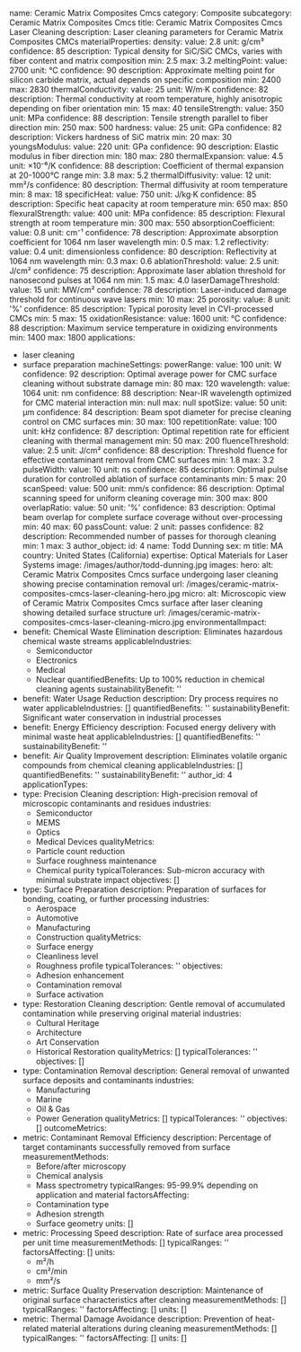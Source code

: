 name: Ceramic Matrix Composites Cmcs
category: Composite
subcategory: Ceramic Matrix Composites Cmcs
title: Ceramic Matrix Composites Cmcs Laser Cleaning
description: Laser cleaning parameters for Ceramic Matrix Composites CMCs
materialProperties:
  density:
    value: 2.8
    unit: g/cm³
    confidence: 85
    description: Typical density for SiC/SiC CMCs, varies with fiber content and matrix
      composition
    min: 2.5
    max: 3.2
  meltingPoint:
    value: 2700
    unit: °C
    confidence: 90
    description: Approximate melting point for silicon carbide matrix, actual depends
      on specific composition
    min: 2400
    max: 2830
  thermalConductivity:
    value: 25
    unit: W/m·K
    confidence: 82
    description: Thermal conductivity at room temperature, highly anisotropic depending
      on fiber orientation
    min: 15
    max: 40
  tensileStrength:
    value: 350
    unit: MPa
    confidence: 88
    description: Tensile strength parallel to fiber direction
    min: 250
    max: 500
  hardness:
    value: 25
    unit: GPa
    confidence: 82
    description: Vickers hardness of SiC matrix
    min: 20
    max: 30
  youngsModulus:
    value: 220
    unit: GPa
    confidence: 90
    description: Elastic modulus in fiber direction
    min: 180
    max: 280
  thermalExpansion:
    value: 4.5
    unit: ×10⁻⁶/K
    confidence: 88
    description: Coefficient of thermal expansion at 20-1000°C range
    min: 3.8
    max: 5.2
  thermalDiffusivity:
    value: 12
    unit: mm²/s
    confidence: 80
    description: Thermal diffusivity at room temperature
    min: 8
    max: 18
  specificHeat:
    value: 750
    unit: J/kg·K
    confidence: 85
    description: Specific heat capacity at room temperature
    min: 650
    max: 850
  flexuralStrength:
    value: 400
    unit: MPa
    confidence: 85
    description: Flexural strength at room temperature
    min: 300
    max: 550
  absorptionCoefficient:
    value: 0.8
    unit: cm⁻¹
    confidence: 78
    description: Approximate absorption coefficient for 1064 nm laser wavelength
    min: 0.5
    max: 1.2
  reflectivity:
    value: 0.4
    unit: dimensionless
    confidence: 80
    description: Reflectivity at 1064 nm wavelength
    min: 0.3
    max: 0.6
  ablationThreshold:
    value: 2.5
    unit: J/cm²
    confidence: 75
    description: Approximate laser ablation threshold for nanosecond pulses at 1064
      nm
    min: 1.5
    max: 4.0
  laserDamageThreshold:
    value: 15
    unit: MW/cm²
    confidence: 78
    description: Laser-induced damage threshold for continuous wave lasers
    min: 10
    max: 25
  porosity:
    value: 8
    unit: '%'
    confidence: 85
    description: Typical porosity level in CVI-processed CMCs
    min: 5
    max: 15
  oxidationResistance:
    value: 1600
    unit: °C
    confidence: 88
    description: Maximum service temperature in oxidizing environments
    min: 1400
    max: 1800
applications:
- laser cleaning
- surface preparation
machineSettings:
  powerRange:
    value: 100
    unit: W
    confidence: 92
    description: Optimal average power for CMC surface cleaning without substrate
      damage
    min: 80
    max: 120
  wavelength:
    value: 1064
    unit: nm
    confidence: 88
    description: Near-IR wavelength optimized for CMC material interaction
    min: null
    max: null
  spotSize:
    value: 50
    unit: μm
    confidence: 84
    description: Beam spot diameter for precise cleaning control on CMC surfaces
    min: 30
    max: 100
  repetitionRate:
    value: 100
    unit: kHz
    confidence: 87
    description: Optimal repetition rate for efficient cleaning with thermal management
    min: 50
    max: 200
  fluenceThreshold:
    value: 2.5
    unit: J/cm²
    confidence: 88
    description: Threshold fluence for effective contaminant removal from CMC surfaces
    min: 1.8
    max: 3.2
  pulseWidth:
    value: 10
    unit: ns
    confidence: 85
    description: Optimal pulse duration for controlled ablation of surface contaminants
    min: 5
    max: 20
  scanSpeed:
    value: 500
    unit: mm/s
    confidence: 86
    description: Optimal scanning speed for uniform cleaning coverage
    min: 300
    max: 800
  overlapRatio:
    value: 50
    unit: '%'
    confidence: 83
    description: Optimal beam overlap for complete surface coverage without over-processing
    min: 40
    max: 60
  passCount:
    value: 2
    unit: passes
    confidence: 82
    description: Recommended number of passes for thorough cleaning
    min: 1
    max: 3
author_object:
  id: 4
  name: Todd Dunning
  sex: m
  title: MA
  country: United States (California)
  expertise: Optical Materials for Laser Systems
  image: /images/author/todd-dunning.jpg
images:
  hero:
    alt: Ceramic Matrix Composites Cmcs surface undergoing laser cleaning showing
      precise contamination removal
    url: /images/ceramic-matrix-composites-cmcs-laser-cleaning-hero.jpg
  micro:
    alt: Microscopic view of Ceramic Matrix Composites Cmcs surface after laser cleaning
      showing detailed surface structure
    url: /images/ceramic-matrix-composites-cmcs-laser-cleaning-micro.jpg
environmentalImpact:
- benefit: Chemical Waste Elimination
  description: Eliminates hazardous chemical waste streams
  applicableIndustries:
  - Semiconductor
  - Electronics
  - Medical
  - Nuclear
  quantifiedBenefits: Up to 100% reduction in chemical cleaning agents
  sustainabilityBenefit: ''
- benefit: Water Usage Reduction
  description: Dry process requires no water
  applicableIndustries: []
  quantifiedBenefits: ''
  sustainabilityBenefit: Significant water conservation in industrial processes
- benefit: Energy Efficiency
  description: Focused energy delivery with minimal waste heat
  applicableIndustries: []
  quantifiedBenefits: ''
  sustainabilityBenefit: ''
- benefit: Air Quality Improvement
  description: Eliminates volatile organic compounds from chemical cleaning
  applicableIndustries: []
  quantifiedBenefits: ''
  sustainabilityBenefit: ''
author_id: 4
applicationTypes:
- type: Precision Cleaning
  description: High-precision removal of microscopic contaminants and residues
  industries:
  - Semiconductor
  - MEMS
  - Optics
  - Medical Devices
  qualityMetrics:
  - Particle count reduction
  - Surface roughness maintenance
  - Chemical purity
  typicalTolerances: Sub-micron accuracy with minimal substrate impact
  objectives: []
- type: Surface Preparation
  description: Preparation of surfaces for bonding, coating, or further processing
  industries:
  - Aerospace
  - Automotive
  - Manufacturing
  - Construction
  qualityMetrics:
  - Surface energy
  - Cleanliness level
  - Roughness profile
  typicalTolerances: ''
  objectives:
  - Adhesion enhancement
  - Contamination removal
  - Surface activation
- type: Restoration Cleaning
  description: Gentle removal of accumulated contamination while preserving original
    material
  industries:
  - Cultural Heritage
  - Architecture
  - Art Conservation
  - Historical Restoration
  qualityMetrics: []
  typicalTolerances: ''
  objectives: []
- type: Contamination Removal
  description: General removal of unwanted surface deposits and contaminants
  industries:
  - Manufacturing
  - Marine
  - Oil & Gas
  - Power Generation
  qualityMetrics: []
  typicalTolerances: ''
  objectives: []
outcomeMetrics:
- metric: Contaminant Removal Efficiency
  description: Percentage of target contaminants successfully removed from surface
  measurementMethods:
  - Before/after microscopy
  - Chemical analysis
  - Mass spectrometry
  typicalRanges: 95-99.9% depending on application and material
  factorsAffecting:
  - Contamination type
  - Adhesion strength
  - Surface geometry
  units: []
- metric: Processing Speed
  description: Rate of surface area processed per unit time
  measurementMethods: []
  typicalRanges: ''
  factorsAffecting: []
  units:
  - m²/h
  - cm²/min
  - mm²/s
- metric: Surface Quality Preservation
  description: Maintenance of original surface characteristics after cleaning
  measurementMethods: []
  typicalRanges: ''
  factorsAffecting: []
  units: []
- metric: Thermal Damage Avoidance
  description: Prevention of heat-related material alterations during cleaning
  measurementMethods: []
  typicalRanges: ''
  factorsAffecting: []
  units: []
